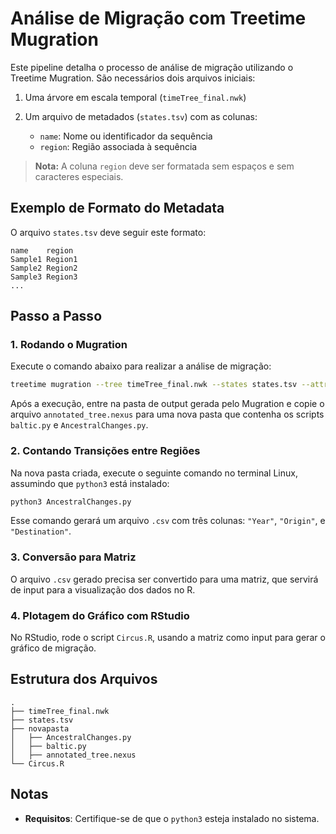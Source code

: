 # Análise de Migração com Treetime Mugration

Este pipeline detalha o processo de análise de migração utilizando o Treetime Mugration. São necessários dois arquivos iniciais:

1. Uma árvore em escala temporal (`timeTree_final.nwk`)
2. Um arquivo de metadados (`states.tsv`) com as colunas:

   - `name`: Nome ou identificador da sequência
   - `region`: Região associada à sequência

> **Nota:** A coluna `region` deve ser formatada sem espaços e sem caracteres especiais.

## Exemplo de Formato do Metadata

O arquivo `states.tsv` deve seguir este formato:

```tsv
name    region
Sample1 Region1
Sample2 Region2
Sample3 Region3
...
```

## Passo a Passo

### 1. Rodando o Mugration

Execute o comando abaixo para realizar a análise de migração:

```bash
treetime mugration --tree timeTree_final.nwk --states states.tsv --attribute region
```

Após a execução, entre na pasta de output gerada pelo Mugration e copie o arquivo `annotated_tree.nexus` para uma nova pasta que contenha os scripts `baltic.py` e `AncestralChanges.py`.

### 2. Contando Transições entre Regiões

Na nova pasta criada, execute o seguinte comando no terminal Linux, assumindo que `python3` está instalado:

```bash
python3 AncestralChanges.py
```

Esse comando gerará um arquivo `.csv` com três colunas: `"Year"`, `"Origin"`, e `"Destination"`.

### 3. Conversão para Matriz

O arquivo `.csv` gerado precisa ser convertido para uma matriz, que servirá de input para a visualização dos dados no R.

### 4. Plotagem do Gráfico com RStudio

No RStudio, rode o script `Circus.R`, usando a matriz como input para gerar o gráfico de migração.

## Estrutura dos Arquivos

```plaintext
.
├── timeTree_final.nwk
├── states.tsv
├── novapasta
│   ├── AncestralChanges.py
│   ├── baltic.py
│   ├── annotated_tree.nexus
└── Circus.R
```

## Notas

- **Requisitos**: Certifique-se de que o `python3` esteja instalado no sistema.
